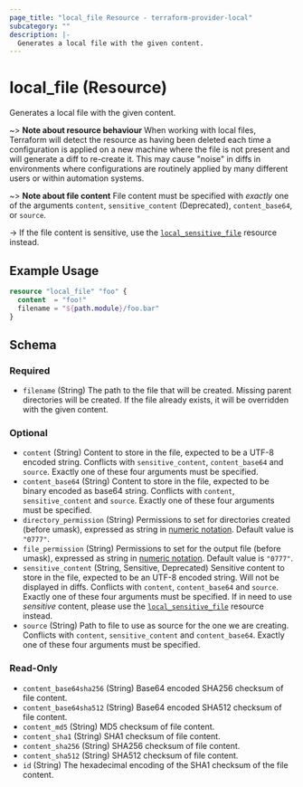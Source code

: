 ```yaml
---
page_title: "local_file Resource - terraform-provider-local"
subcategory: ""
description: |-
  Generates a local file with the given content.
---
```


# local_file (Resource)

Generates a local file with the given content.

~> **Note about resource behaviour**
When working with local files, Terraform will detect the resource
as having been deleted each time a configuration is applied on a new machine
where the file is not present and will generate a diff to re-create it. This
may cause "noise" in diffs in environments where configurations are routinely
applied by many different users or within automation systems.

~> **Note about file content**
File content must be specified with _exactly_ one of the arguments `content`,
`sensitive_content` (Deprecated), `content_base64`, or `source`.

-> If the file content is sensitive, use the
[`local_sensitive_file`](./sensitive_file.html) resource instead.

## Example Usage

```terraform
resource "local_file" "foo" {
  content  = "foo!"
  filename = "${path.module}/foo.bar"
}
```

<!-- schema generated by tfplugindocs -->
## Schema

### Required

- `filename` (String) The path to the file that will be created.
 Missing parent directories will be created.
 If the file already exists, it will be overridden with the given content.

### Optional

- `content` (String) Content to store in the file, expected to be a UTF-8 encoded string.
 Conflicts with `sensitive_content`, `content_base64` and `source`.
 Exactly one of these four arguments must be specified.
- `content_base64` (String) Content to store in the file, expected to be binary encoded as base64 string.
 Conflicts with `content`, `sensitive_content` and `source`.
 Exactly one of these four arguments must be specified.
- `directory_permission` (String) Permissions to set for directories created (before umask), expressed as string in
 [numeric notation](https://en.wikipedia.org/wiki/File-system_permissions#Numeric_notation).
 Default value is `"0777"`.
- `file_permission` (String) Permissions to set for the output file (before umask), expressed as string in
 [numeric notation](https://en.wikipedia.org/wiki/File-system_permissions#Numeric_notation).
 Default value is `"0777"`.
- `sensitive_content` (String, Sensitive, Deprecated) Sensitive content to store in the file, expected to be an UTF-8 encoded string.
 Will not be displayed in diffs.
 Conflicts with `content`, `content_base64` and `source`.
 Exactly one of these four arguments must be specified.
 If in need to use _sensitive_ content, please use the [`local_sensitive_file`](./sensitive_file.html)
 resource instead.
- `source` (String) Path to file to use as source for the one we are creating.
 Conflicts with `content`, `sensitive_content` and `content_base64`.
 Exactly one of these four arguments must be specified.

### Read-Only

- `content_base64sha256` (String) Base64 encoded SHA256 checksum of file content.
- `content_base64sha512` (String) Base64 encoded SHA512 checksum of file content.
- `content_md5` (String) MD5 checksum of file content.
- `content_sha1` (String) SHA1 checksum of file content.
- `content_sha256` (String) SHA256 checksum of file content.
- `content_sha512` (String) SHA512 checksum of file content.
- `id` (String) The hexadecimal encoding of the SHA1 checksum of the file content.